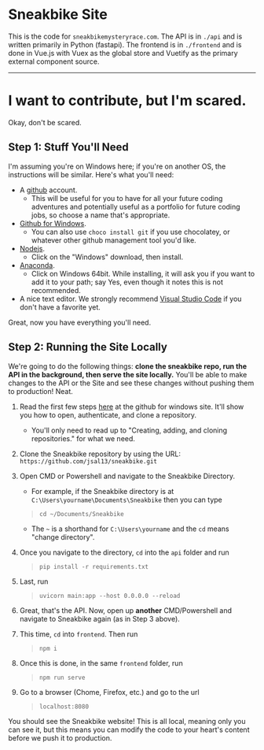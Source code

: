 # Sneakbike Site

This is the code for `sneakbikemysteryrace.com`.  The API is in `./api` and is written primarily in Python (fastapi).  The frontend is in `./frontend` and is done in Vue.js with Vuex as the global store and Vuetify as the primary external component source.

---

# I want to contribute, but I'm scared.

Okay, don't be scared.

## Step 1: Stuff You'll Need

I'm assuming you're on Windows here; if you're on another OS, the instructions will be similar.  Here's what you'll need:

- A [github](https://github.com/) account.
  - This will be useful for you to have for all your future coding adventures and potentially useful as a portfolio for future coding jobs, so choose a name that's appropriate.
- [Github for Windows](https://desktop.github.com/).
  - You can also use `choco install git` if you use chocolatey, or whatever other github management tool you'd like.
- [Nodejs](https://nodejs.org/en/download/).
  - Click on the "Windows" download, then install.
- [Anaconda](https://www.anaconda.com/products/individual).
  - Click on Windows 64bit.  While installing, it will ask you if you want to add it to your path; say Yes, even though it notes this is not recommended.
- A nice text editor.  We strongly recommend [Visual Studio Code](https://code.visualstudio.com/) if you don't have a favorite yet.

Great, now you have everything you'll need.

## Step 2: Running the Site Locally

We're going to do the following things: **clone the sneakbike repo, run the API in the background, then serve the site locally.**  You'll be able to make changes to the API or the Site and see these changes without pushing them to production!  Neat.

1. Read the first few steps [here](https://docs.github.com/en/free-pro-team@latest/desktop/installing-and-configuring-github-desktop/getting-started-with-github-desktop) at the github for windows site.  It'll show you how to open, authenticate, and clone a repository.  
   - You'll only need to read up to "Creating, adding, and cloning repositories." for what we need.
2. Clone the Sneakbike repository by using the URL: `https://github.com/jsal13/sneakbike.git`
3. Open CMD or Powershell and navigate to the Sneakbike Directory.
   - For example, if the Sneakbike directory is at `C:\Users\yourname\Documents\Sneakbike` then you can type 
   > `cd ~/Documents/Sneakbike`  
  
   - The `~` is a shorthand for `C:\Users\yourname` and the `cd` means "change directory".
4. Once you navigate to the directory, `cd` into the `api` folder and run 
   > `pip install -r requirements.txt`
5. Last, run 
   > `uvicorn main:app --host 0.0.0.0 --reload`
6. Great, that's the API.  Now, open up **another** CMD/Powershell and navigate to Sneakbike again (as in Step 3 above).
7. This time, `cd` into `frontend`.  Then run 
   > `npm i`
8. Once this is done, in the same `frontend` folder, run 
   > `npm run serve`
9. Go to a browser (Chome, Firefox, etc.) and go to the url
   > `localhost:8080`

You should see the Sneakbike website!  This is all local, meaning only you can see it, but this means you can modify the code to your heart's content before we push it to production.
